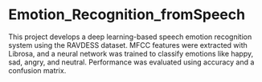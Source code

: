 # Emotion_Recognition_fromSpeech
This project develops a deep learning-based speech emotion recognition system using the RAVDESS dataset. MFCC features were extracted with Librosa, and a neural network was trained to classify emotions like happy, sad, angry, and neutral. Performance was evaluated using accuracy and a confusion matrix.
